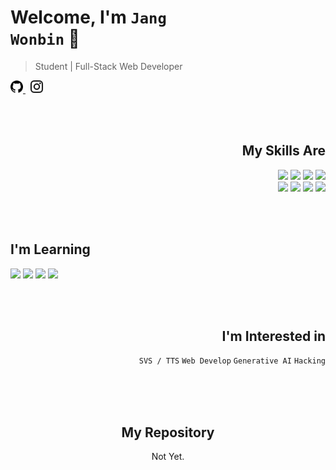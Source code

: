 # Welcome, I'm <code>Jang Wonbin</code> 👋

> Student | Full-Stack Web Developer

<div>
  <a href="https://github.com/wonbin-dev">
    <picture>
      <source media="(prefers-color-scheme: dark)" srcset="assets/github-white.svg">
      <source media="(prefers-color-scheme: light)" srcset="assets/github-black.svg">
      <img alt="Github" src="assets/github-black.svg" width="20" height="20">
    </picture>
  </a>
  &nbsp;
  <a href="https://www.instagram.com/wxn.bin._/">
    <picture>
      <source media="(prefers-color-scheme: dark)" srcset="assets/instagram-white.svg">
      <source media="(prefers-color-scheme: light)" srcset="assets/instagram-black.svg">
      <img alt="Instagram" src="assets/instagram-black.svg" width="20" height="20">
    </picture>
  </a>
</div>

<br/><br/>

<div align="right"">
  <h2>My Skills Are</h2>
  <p>
    <img src="https://img.shields.io/badge/typescript-a?style=for-the-badge&logo=typescript&logoColor=ffffff&color=007acc">
    <img src="https://img.shields.io/badge/javascript-a?style=for-the-badge&logo=javascript&logoColor=323330&color=F0DB4F">
    <img src="https://img.shields.io/badge/vue-a?style=for-the-badge&logo=vuedotjs&logoColor=ffffff&color=41B883">
    <img src="https://img.shields.io/badge/html5-%23E34F26.svg?style=for-the-badge&logo=html5&logoColor=white"/>
    <br/>
    <img src="https://img.shields.io/badge/python-3670A0?style=for-the-badge&logo=python&logoColor=ffdd54"/>
    <img src="https://img.shields.io/badge/express-a?style=for-the-badge&logo=express&logoColor=000000&color=F0DB4F">
    <img src="https://img.shields.io/badge/react-a?style=for-the-badge&logo=react&logoColor=ffffff&color=61DBFB">
    <img src="https://img.shields.io/badge/svelte-a?style=for-the-badge&logo=svelte&logoColor=ffffff&color=aa1e1e">
  </p>
</div>

<br/><br/>

<div align="left">
  <h2 >I'm Learning</h2>
  <p>
    <img src="https://img.shields.io/badge/c%23-a?style=for-the-badge&logo=c&logoColor=ffffff&color=685ae6" />
    <img src="https://img.shields.io/badge/Kotlin-a?style=for-the-badge&logo=kotlin&logoColor=ffffff&color=f3750c">
    <img src="https://img.shields.io/badge/Spring%20Boot-a?style=for-the-badge&logo=spring&logoColor=ffffff&color=6DB33F">
    <img src="https://img.shields.io/badge/Arch%20Linux-a?style=for-the-badge&logo=archlinux&logoColor=ffffff&color=1793D1">
  </p>
</div>

<br/><br/>

<div align="right">
  <h2>I'm Interested in</h2>
  <p>
    <code>SVS / TTS</code>
    <code>Web Develop</code>
    <code>Generative AI</code>
    <code>Hacking</code>
  </p>
</div>

<br/><br/><br/>

<div align="center">
  <h2>My Repository</h2>
  <p>Not Yet.</p>
</div>

<br/><br/>
